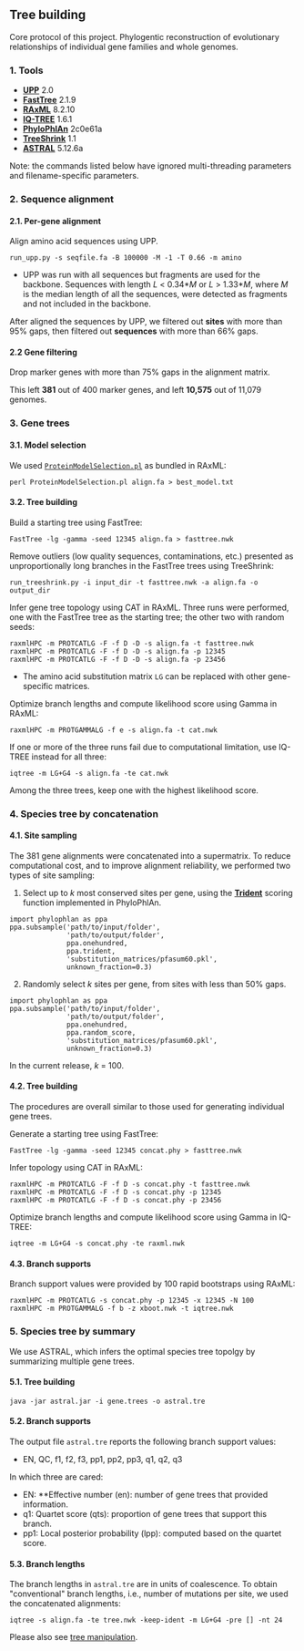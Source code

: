 ## Tree building

Core protocol of this project. Phylogentic reconstruction of evolutionary relationships of individual gene families and whole genomes.


### 1. Tools

- [**UPP**](https://github.com/smirarab/sepp) 2.0
- [**FastTree**](http://www.microbesonline.org/fasttree/) 2.1.9
- [**RAxML**](https://cme.h-its.org/exelixis/web/software/raxml/) 8.2.10
- [**IQ-TREE**](http://www.iqtree.org/) 1.6.1
- [**PhyloPhlAn**](http://huttenhower.sph.harvard.edu/phylophlan) 2c0e61a
- [**TreeShrink**](https://github.com/uym2/TreeShrink) 1.1
- [**ASTRAL**](https://github.com/smirarab/ASTRAL) 5.12.6a

Note: the commands listed below have ignored multi-threading parameters and filename-specific parameters.


### 2. Sequence alignment

#### 2.1. Per-gene alignment

Align amino acid sequences using UPP.

```
run_upp.py -s seqfile.fa -B 100000 -M -1 -T 0.66 -m amino
```

- UPP was run with all sequences but fragments are used for the backbone. Sequences with length _L_ < 0.34\*_M_ or _L_ > 1.33\*_M_, where _M_ is the median length of all the sequences, were detected as fragments and not included in the backbone.

After aligned the sequences by UPP, we filtered out **sites** with more than 95% gaps, then filtered out **sequences** with more than 66% gaps.

#### 2.2 Gene filtering

Drop marker genes with more than 75% gaps in the alignment matrix.

This left **381** out of 400 marker genes, and left **10,575** out of 11,079 genomes.


### 3. Gene trees

#### 3.1. Model selection

We used [`ProteinModelSelection.pl`](https://github.com/stamatak/standard-RAxML/blob/master/usefulScripts/ProteinModelSelection.pl) as bundled in RAxML:

```
perl ProteinModelSelection.pl align.fa > best_model.txt
```


#### 3.2. Tree building

Build a starting tree using FastTree:

```
FastTree -lg -gamma -seed 12345 align.fa > fasttree.nwk
```

Remove outliers (low quality sequences, contaminations, etc.) presented as unproportionally long branches in the FastTree trees using TreeShrink:

```
run_treeshrink.py -i input_dir -t fasttree.nwk -a align.fa -o output_dir
```

Infer gene tree topology using CAT in RAxML. Three runs were performed, one with the FastTree tree as the starting tree; the other two with random seeds:

```
raxmlHPC -m PROTCATLG -F -f D -D -s align.fa -t fasttree.nwk
raxmlHPC -m PROTCATLG -F -f D -D -s align.fa -p 12345
raxmlHPC -m PROTCATLG -F -f D -D -s align.fa -p 23456
```

- The amino acid substitution matrix `LG` can be replaced with other gene-specific matrices.

Optimize branch lengths and compute likelihood score using Gamma in RAxML:

```
raxmlHPC -m PROTGAMMALG -f e -s align.fa -t cat.nwk
```

If one or more of the three runs fail due to computational limitation, use IQ-TREE instead for all three:

```
iqtree -m LG+G4 -s align.fa -te cat.nwk
```

Among the three trees, keep one with the highest likelihood score.


### 4. Species tree by concatenation

#### 4.1. Site sampling

The 381 gene alignments were concatenated into a supermatrix. To reduce computational cost, and to improve alignment reliability, we performed two types of site sampling:

1. Select up to _k_ most conserved sites per gene, using the [**Trident**](https://doi.org/10.1002/prot.10146) scoring function implemented in PhyloPhlAn.

```{python}
import phylophlan as ppa
ppa.subsample('path/to/input/folder',
              'path/to/output/folder',
              ppa.onehundred,
              ppa.trident,
              'substitution_matrices/pfasum60.pkl',
              unknown_fraction=0.3)
```

2. Randomly select _k_ sites per gene, from sites with less than 50% gaps.

```{python}
import phylophlan as ppa
ppa.subsample('path/to/input/folder',
              'path/to/output/folder',
              ppa.onehundred,
              ppa.random_score,
              'substitution_matrices/pfasum60.pkl',
              unknown_fraction=0.3)
```

In the current release, _k_ = 100.


#### 4.2. Tree building

The procedures are overall similar to those used for generating individual gene trees.

Generate a starting tree using FastTree:

```
FastTree -lg -gamma -seed 12345 concat.phy > fasttree.nwk
```

Infer topology using CAT in RAxML:

```
raxmlHPC -m PROTCATLG -F -f D -s concat.phy -t fasttree.nwk
raxmlHPC -m PROTCATLG -F -f D -s concat.phy -p 12345
raxmlHPC -m PROTCATLG -F -f D -s concat.phy -p 23456
```

Optimize branch lengths and compute likelihood score using Gamma in IQ-TREE:

```
iqtree -m LG+G4 -s concat.phy -te raxml.nwk
```


#### 4.3. Branch supports

Branch support values were provided by 100 rapid bootstraps using RAxML:

```
raxmlHPC -m PROTCATLG -s concat.phy -p 12345 -x 12345 -N 100
raxmlHPC -m PROTGAMMALG -f b -z xboot.nwk -t iqtree.nwk
```


### 5. Species tree by summary

We use ASTRAL, which infers the optimal species tree topolgy by summarizing multiple gene trees.


#### 5.1. Tree building

```
java -jar astral.jar -i gene.trees -o astral.tre
```


#### 5.2. Branch supports

The output file `astral.tre` reports the following branch support values:

- EN, QC, f1, f2, f3, pp1, pp2, pp3, q1, q2, q3

In which three are cared:

- EN: **Effective number (en): number of gene trees that provided information.
- q1: Quartet score (qts): proportion of gene trees that support this branch.
- pp1: Local posterior probability (lpp): computed based on the quartet score.


#### 5.3. Branch lengths

The branch lengths in `astral.tre` are in units of coalescence. To obtain "conventional" branch lengths, i.e., number of mutations per site, we used the concatenated alignments:

```
iqtree -s align.fa -te tree.nwk -keep-ident -m LG+G4 -pre [] -nt 24
```

Please also see [tree manipulation](tree_manipulation).
